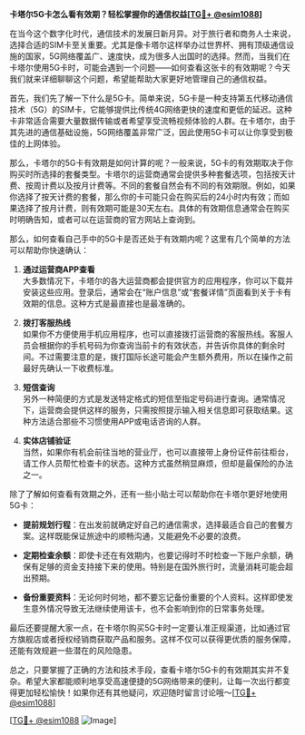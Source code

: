 **卡塔尔5G卡怎么看有效期？轻松掌握你的通信权益[[TG💪+ @esim1088](https://t.me/s/esim1088)]**

在当今这个数字化时代，通信技术的发展日新月异。对于旅行者和商务人士来说，选择合适的SIM卡至关重要。尤其是像卡塔尔这样举办过世界杯、拥有顶级通信设施的国家，5G网络覆盖广、速度快，成为很多人出国时的选择。然而，当我们在卡塔尔使用5G卡时，可能会遇到一个问题——如何查看这张卡的有效期呢？今天我们就来详细聊聊这个问题，希望能帮助大家更好地管理自己的通信权益。

首先，我们先了解一下什么是5G卡。简单来说，5G卡是一种支持第五代移动通信技术（5G）的SIM卡，它能够提供比传统4G网络更快的速度和更低的延迟。这种卡非常适合需要大量数据传输或者希望享受流畅视频体验的人群。在卡塔尔，由于其先进的通信基础设施，5G网络覆盖非常广泛，因此使用5G卡可以让你享受到极佳的上网体验。

那么，卡塔尔的5G卡有效期是如何计算的呢？一般来说，5G卡的有效期取决于你购买时所选择的套餐类型。卡塔尔的运营商通常会提供多种套餐选项，包括按天计费、按周计费以及按月计费等。不同的套餐自然会有不同的有效期限。例如，如果你选择了按天计费的套餐，那么你的卡可能只会在购买后的24小时内有效；而如果选择了按月计费，则有效期可能是30天左右。具体的有效期信息通常会在购买时明确告知，或者可以在运营商的官方网站上查询到。

那么，如何查看自己手中的5G卡是否还处于有效期内呢？这里有几个简单的方法可以帮助你快速确认：

1. **通过运营商APP查看**  
   大多数情况下，卡塔尔的各大运营商都会提供官方的应用程序，你可以下载并安装这些应用。登录后，通常会在“账户信息”或“套餐详情”页面看到关于卡有效期的信息。这种方式是最直接也是最准确的。

2. **拨打客服热线**  
   如果你不方便使用手机应用程序，也可以直接拨打运营商的客服热线。客服人员会根据你的手机号码为你查询当前卡的有效状态，并告诉你具体的剩余时间。不过需要注意的是，拨打国际长途可能会产生额外费用，所以在操作之前最好先确认一下收费标准。

3. **短信查询**  
   另外一种简便的方式是发送特定格式的短信至指定号码进行查询。通常情况下，运营商会提供这样的服务，只需按照提示输入相关信息即可获取结果。这种方法适合那些不习惯使用APP或电话咨询的人群。

4. **实体店铺验证**  
   当然，如果你有机会前往当地的营业厅，也可以直接带上身份证件前往柜台，请工作人员帮忙检查卡的状态。这种方式虽然稍显麻烦，但却是最保险的办法之一。

除了了解如何查看有效期之外，还有一些小贴士可以帮助你在卡塔尔更好地使用5G卡：

- **提前规划行程**：在出发前就确定好自己的通信需求，选择最适合自己的套餐方案。这样既能保证旅途中的顺畅沟通，又能避免不必要的浪费。
  
- **定期检查余额**：即使卡还在有效期内，也要记得时不时检查一下账户余额，确保有足够的资金支持接下来的使用。特别是在国外旅行时，流量消耗可能会超出预期。

- **备份重要资料**：无论何时何地，都不要忘记备份重要的个人资料。这样即使发生意外情况导致无法继续使用该卡，也不会影响到你的日常事务处理。

最后还要提醒大家一点，在卡塔尔购买5G卡时一定要认准正规渠道，比如通过官方旗舰店或者授权经销商获取产品和服务。这样不仅可以获得更优质的服务保障，还能有效规避一些潜在的风险隐患。

总之，只要掌握了正确的方法和技术手段，查看卡塔尔5G卡的有效期其实并不复杂。希望大家都能顺利地享受高速便捷的5G网络带来的便利，让每一次出行都变得更加轻松愉快！如果你还有其他疑问，欢迎随时留言讨论哦～[[TG💪+ @esim1088](https://t.me/s/esim1088)] 

[[TG💪+ @esim1088](https://t.me/s/esim1088) ![Image](https://i.postimg.cc/4NQfJmqS/Snipaste-2025-05-13-00-14-12.png)]